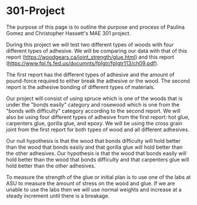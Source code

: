 # 301-Project
The purpose of this page is to outline the purpose and process of Paulina Gomez and Christopher Hassett's MAE 301 project.

During this project we will test two different types of woods with four different types of adhesive.
We will be comparing our data with that of this report (https://woodgears.ca/joint_strength/glue.html) and this report (https://www.fpl.fs.fed.us/documnts/fplgtr/fplgtr113/ch09.pdf).

The first report has the different types of adhesive and the amount of pound-force required to either break the adhesive or the wood.
The second report is the adhesive bonding of different types of materials.

Our project will consist of using spruce which is one of the woods that is under the "bonds easily" category and rosewood which is one from the "bonds with difficulty" category according to the second report. We will also be using four different types of adhesive from the first report: hot glue, carpenters glue, gorilla glue, and epoxy. We will be using the cross grain joint from the first report for both types of wood and all different adhesives.

Our null hypothesis is that the wood that bonds difficulty will hold better than the wood that bonds easily and that gorilla glue will hold better than the other adhesives.
Our hypothesis is that the wood that bonds easily will hold better than the wood that bonds difficulty and that carpenters glue will hold better than the other adhesives.

To measure the strength of the glue or initial plan is to use one of the labs at ASU to measure the amount of stress on the wood and glue. If we are unable to use the labs then we will use normal weights and increase at a steady increment until there is a breakage.
